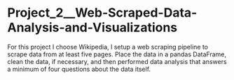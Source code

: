 # Project_2__Web-Scraped-Data-Analysis-and-Visualizations
For this project I choose Wikipedia, I setup a web scraping pipeline to scrape data from at least five pages. Place the data in a pandas DataFrame, clean the data, if necessary, and then performed data analysis that answers a minimum of four questions about the data itself.
